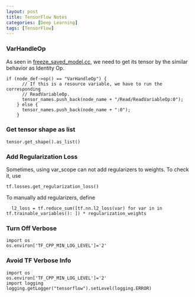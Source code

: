 ```yaml
---
layout: post
title: TensorFlow Notes
categories: [Deep Learning]
tags: [TensorFlow]
---
```


### VarHandleOp
As seen in [freeze_saved_model.cc](https://github.com/tensorflow/tensorflow/blob/bd13eb08e410787e28e7c5cd0153fad28e3cf9f1/tensorflow/cc/tools/freeze_saved_model.cc),
we need to get its tensor by the similar behavior as Identity Op.
```
if (node_def->op() == "VarHandleOp") {
      // If this is a resource variable, we have to run the corresponding
      // ReadVariableOp.
      tensor_names.push_back(node_name + "/Read/ReadVariableOp:0");
    } else {
      tensor_names.push_back(node_name + ":0");
    }
```

### Get tensor shape as list
```
tensor.get_shape().as_list()
```

### Add Regularization Loss
Sometimes, using var_scope can not add regularizers to weights. To check it, use
```
tf.losses.get_regularization_loss()
```
To manually add regularizers, define
```
  l2_loss = tf.reduce_sum([tf.nn.l2_loss(var) for var in in tf.trainable_variables(): ]) * regularization_weights
``` 

### Turn Off Verbose
```
import os
os.environ['TF_CPP_MIN_LOG_LEVEL']='2'
```

### Avoid TF Verbose Info
```
import os
os.environ['TF_CPP_MIN_LOG_LEVEL']='2'
import logging
logging.getLogger("tensorflow").setLevel(logging.ERROR)
```
